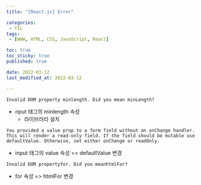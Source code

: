 ```yaml
---
title: "[React.js] Error"

categories:
 - TIL
tags:
 - [WWW, HTML, CSS, JavaScript, React]

toc: true
toc_sticky: true
published: true

date: 2022-03-12
last_modified_at: 2022-03-12

---
```




`Invalid DOM property minlength. Did you mean minLength?`

- nput 태그의 minlength 속성
  - 라이브러리 설치



`You provided a value prop to a form field without an onChange handler. This will render a read-only field. If the field should be mutable use defaultValue. Otherwise, set either onChange or readOnly.`

- input 태그의 value 속성 => defaultValue 변경



`Invalid DOM propertyfor. Did you meanhtmlFor?`

- for 속성 => htmlFor 변경
